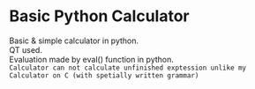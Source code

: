 # Basic Python Calculator
Basic & simple calculator in python.  
QT used.  
Evaluation made by eval() function in python.  
`Calculator can not calculate unfinished exptession unlike my Calculator on C (with spetially written grammar)`